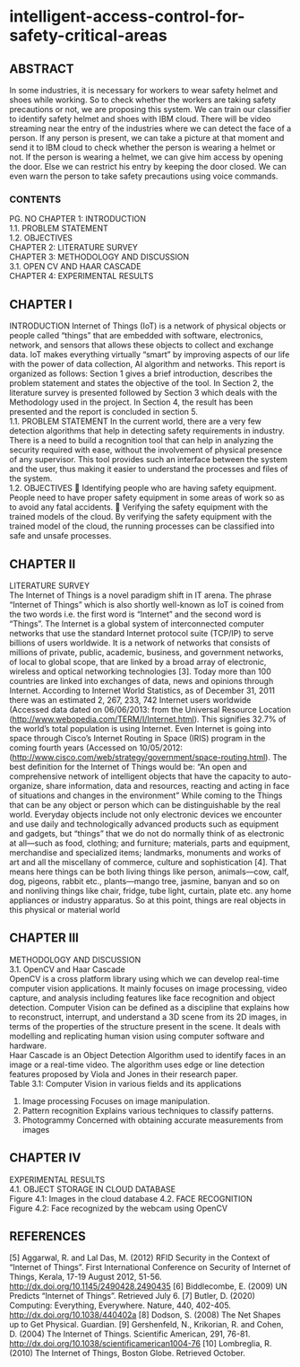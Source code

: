 # intelligent-access-control-for-safety-critical-areas

## ABSTRACT
In some industries, it is necessary for workers to wear safety helmet and shoes while working. So
to check whether the workers are taking safety precautions or not, we are proposing this system.
We can train our classifier to identify safety helmet and shoes with IBM cloud. There will be video
streaming near the entry of the industries where we can detect the face of a person. If any person
is present, we can take a picture at that moment and send it to IBM cloud to check whether the
person is wearing a helmet or not. If the person is wearing a helmet, we can give him access by
opening the door. Else we can restrict his entry by keeping the door closed. We can even warn the
person to take safety precautions using voice commands.
### CONTENTS
PG. NO
CHAPTER 1: INTRODUCTION  <br/>
1.1. PROBLEM STATEMENT  <br/>
1.2. OBJECTIVES  <br/>
CHAPTER 2: LITERATURE SURVEY  <br/>
CHAPTER 3: METHODOLOGY AND DISCUSSION  <br/>
3.1. OPEN CV AND HAAR CASCADE  <br/>
CHAPTER 4: EXPERIMENTAL RESULTS <br/>



## CHAPTER I
INTRODUCTION
Internet of Things (IoT) is a network of physical objects or people called “things” that are
embedded with software, electronics, network, and sensors that allows these objects to collect
and exchange data. IoT makes everything virtually “smart” by improving aspects of our life with
the power of data collection, AI algorithm and networks.
This report is organized as follows: Section 1 gives a brief introduction, describes the problem
statement and states the objective of the tool. In Section 2, the literature survey is presented
followed by Section 3 which deals with the Methodology used in the project. In Section 4, the
result has been presented and the report is concluded in section 5. <br/>
1.1. PROBLEM STATEMENT
In the current world, there are a very few detection algorithms that help in detecting safety requirements
in industry. There is a need to build a recognition tool that can help in analyzing the security
required with ease, without the involvement of physical presence of any supervisor. This tool
provides such an interface between the system and the user, thus making it easier to understand the
processes and files of the system. <br/>
1.2. OBJECTIVES
 Identifying people who are having safety equipment. People need to have proper
safety equipment in some areas of work so as to avoid any fatal accidents.
 Verifying the safety equipment with the trained models of the cloud. By
verifying the safety equipment with the trained model of the cloud, the running
processes can be classified into safe and unsafe processes.

## CHAPTER II
LITERATURE SURVEY <br/>
The Internet of Things is a novel paradigm shift in IT arena. The phrase “Internet of Things” which is also
shortly well-known as IoT is coined from the two words i.e. the first word is “Internet” and the second
word is “Things”. The Internet is a global system of interconnected computer networks that use the
standard Internet protocol suite (TCP/IP) to serve billions of users worldwide. It is a network of networks
that consists of millions of private, public, academic, business, and government networks, of local to global
scope, that are linked by a broad array of electronic, wireless and optical networking technologies [3].
Today more than 100 countries are linked into exchanges of data, news and opinions through Internet.
According to Internet World Statistics, as of December 31, 2011 there was an estimated 2, 267, 233, 742
Internet users worldwide (Accessed data dated on 06/06/2013: from the Universal Resource Location
(http://www.webopedia.com/TERM/I/Internet.html).
This signifies 32.7% of the world’s total population is using Internet. Even Internet is going into space
through Cisco’s Internet Routing in Space (IRIS) program in the coming fourth years (Accessed on
10/05/2012: (http://www.cisco.com/web/strategy/government/space-routing.html). The best definition for
the Internet of Things would be: “An open and comprehensive network of intelligent objects that have the
capacity to auto-organize, share information, data and resources, reacting and acting in face of situations
and changes in the environment”
While coming to the Things that can be any object or person which can be distinguishable by the real
world. Everyday objects include not only electronic devices we encounter and use daily and
technologically advanced products such as equipment and gadgets, but “things” that we do not do normally
think of as electronic at all—such as food, clothing; and furniture; materials, parts and equipment,
merchandise and specialized items; landmarks, monuments and works of art and all the miscellany of
commerce, culture and sophistication [4]. That means here things can be both living things like person,
animals—cow, calf, dog, pigeons, rabbit etc., plants—mango tree, jasmine, banyan and so on and
nonliving things like chair, fridge, tube light, curtain, plate etc. any home appliances or industry apparatus.
So at this point, things are real objects in this physical or material world

## CHAPTER III
METHODOLOGY AND DISCUSSION <br/>
3.1. OpenCV and Haar Cascade <br/>
OpenCV is a cross platform library using which we can develop real-time computer vision
applications. It mainly focuses on image processing, video capture, and analysis including features
like face recognition and object detection.
Computer Vision can be defined as a discipline that explains how to reconstruct, interrupt, and
understand a 3D scene from its 2D images, in terms of the properties of the structure present in the
scene. It deals with modelling and replicating human vision using computer software and
hardware. <br/>
Haar Cascade is an Object Detection Algorithm used to identify faces in an image or a real-time
video. The algorithm uses edge or line detection features proposed by Viola and Jones in their
research paper. <br/>
Table 3.1: Computer Vision in various fields and its applications<br/>

1. Image processing Focuses on image manipulation. <br/>
2. Pattern recognition Explains various techniques to classify patterns. <br/>
3. Photogrammy Concerned with obtaining accurate measurements from images <br/>

## CHAPTER IV
EXPERIMENTAL RESULTS <br/>
4.1. OBJECT STORAGE IN CLOUD DATABASE <br/>
Figure 4.1: Images in the cloud database
4.2. FACE RECOGNITION <br/>
Figure 4.2: Face recognized by the webcam using OpenCV
## REFERENCES 
[5] Aggarwal, R. and Lal Das, M. (2012) RFID Security in the Context of “Internet of Things”. First
International Conference on Security of Internet of Things, Kerala, 17-19 August 2012, 51-56.
http://dx.doi.org/10.1145/2490428.2490435
[6] Biddlecombe, E. (2009) UN Predicts “Internet of Things”. Retrieved July 6.
[7] Butler, D. (2020) Computing: Everything, Everywhere. Nature, 440, 402-405.
http://dx.doi.org/10.1038/440402a
[8] Dodson, S. (2008) The Net Shapes up to Get Physical. Guardian.
[9] Gershenfeld, N., Krikorian, R. and Cohen, D. (2004) The Internet of Things. Scientific American,
291, 76-81. http://dx.doi.org/10.1038/scientificamerican1004-76
[10] Lombreglia, R. (2010) The Internet of Things, Boston Globe. Retrieved October.

